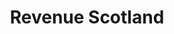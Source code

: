 ---
schema: default
title: Revenue Scotland
description: public corporation controlled by Scottish Government
logo: '../img/org_logos/revenue_scotland.png'
type:
- Other agency
portal_url: ''
org_url: https://revenue.scot
twitter_handle: 
wikidata_org_qid: Q18163474
wdtk_id: revenue_scotland
---